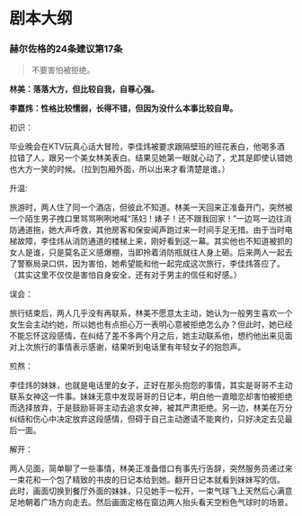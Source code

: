 # 剧本大纲

###  赫尔佐格的24条建议第17条
> 不要害怕被拒绝。

**林美：落落大方，但比较自我，自尊心强。**

**李嘉炜：性格比较懦弱，长得不错，但因为没什么本事比较自卑。**

初识：

毕业晚会在KTV玩真心话大冒险，李佳炜被要求跟隔壁班的班花表白，他喝多酒拉错了人，跟另一个美女林美表白。结果见她第一眼就心动了，尤其是即使认错她也大方一笑的时候。（拉到包厢外面，所以出来才看清楚是谁。）

升温:

 旅游时，两人住了同一个酒店，但彼此不知道。林美一天回来正准备开门，突然被一个陌生男子拽口里骂骂咧咧地喊“荡妇！婊子！还不跟我回家！”一边骂一边往消防通道拖，她大声呼救，其他房客和保安闻声跑过来一时间手足无措。由于当时电梯故障，李佳炜从消防通道的楼梯上来，刚好看到这一幕。其实他也不知道被抓的女人是谁，只是莫名正义感爆棚，当即拎着消防瓶就往人身上砸。后来两人一起去了警察局录口供，因为害怕，她希望能和他一起完成这次旅行，李佳炜答应了。（其实这里不仅仅是害怕自身安全，还有对于男主的信任和好感。）

误会：

旅行结束后，两人几乎没有再联系，林美不愿意太主动，她认为一般男生喜欢一个女生会主动约她，所以她也有点担心万一表明心意被拒绝怎么办？但此时，她已经不能忘怀这段感情，在纠结了差不多两个月之后，她主动联系他，想约他出来见面对上次旅行的事情表示感谢，结果听到电话里有年轻女子的抱怨声。

煎熬：

李佳炜的妹妹，也就是电话里的女子，正好在那头抱怨的事情，其实是哥哥不主动联系女神这一件事。妹妹无意中发现哥哥的日记本，明白他一直暗恋却害怕被拒绝而选择放弃，于是鼓励哥哥主动去追求女神，被其严肃拒绝。另一边，林美在万分纠结和伤心中决定放弃这段感情，但碍于自己主动邀请不能爽约，只好决定去见最后一面。

解开：

两人见面，简单聊了一些事情，林美正准备借口有事先行告辞，突然服务员递过来一束花和一个包了精致的书皮的日记本给到她。翻开日记本就看到妹妹写的信。
此时，画面切换到餐厅外面的妹妹，只见她手一松开，一束气球飞上天然后心满意足地朝着广场方向走去。然后画面定格在窗边两人抬头看天空粉色气球时的场景。

